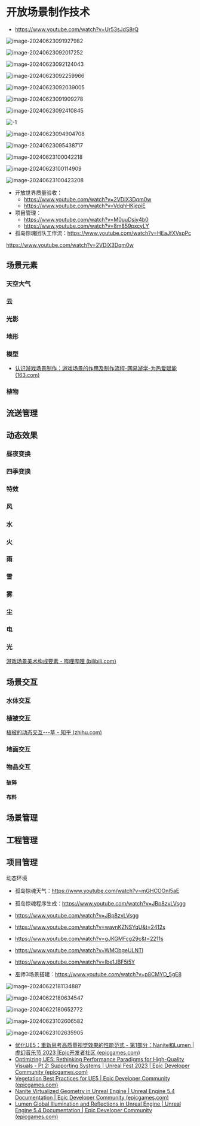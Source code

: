 # 开放场景制作技术

- https://www.youtube.com/watch?v=Ur53sJdS8rQ

![image-20240623091927982](Resources/image-20240623091927982.png)

![image-20240623092017252](Resources/image-20240623092017252.png)

![image-20240623092124043](Resources/image-20240623092124043.png)

![image-20240623092259966](Resources/image-20240623092259966.png)

![image-20240623092039005](Resources/image-20240623092039005.png)

![image-20240623091909278](Resources/image-20240623091909278.png)

![image-20240623092410845](Resources/image-20240623092410845.png)

![-1](Resources/-1.gif)

![image-20240623094904708](Resources/image-20240623094904708.png)

![image-20240623095438717](Resources/image-20240623095438717.png)

![image-20240623100042218](Resources/image-20240623100042218.png)

![image-20240623100114909](Resources/image-20240623100114909.png)

![image-20240623100423208](Resources/image-20240623100423208.png)

- 开放世界质量验收：
    - https://www.youtube.com/watch?v=2VDlX3Dqm0w
    - https://www.youtube.com/watch?v=VdqhHKjepiE
- 项目管理：
    - https://www.youtube.com/watch?v=M0uuDsjy4b0
    - https://www.youtube.com/watch?v=8m859pxcyLY
- 孤岛惊魂团队工作流：https://www.youtube.com/watch?v=HEaJfXVspPc

https://www.youtube.com/watch?v=2VDlX3Dqm0w

## 场景元素

### 天空大气

### 云

### 光影

### 地形

### 模型

- [认识游戏场景制作：游戏场景的作用及制作流程-网易游学-为热爱赋能 (163.com)](https://game.academy.163.com/course/careerArticle?course=495&isMaster=0)

### 植物

## 流送管理

## 动态效果

### 昼夜变换

### 四季变换

### 特效

### 风

### 水

### 火

### 雨

### 雪

### 雾

### 尘

### 电

### 光

[游戏场景美术构成要素 - 哔哩哔哩 (bilibili.com)](https://www.bilibili.com/read/cv12101296/)

## 场景交互

### 水体交互

### 植被交互

[植被的动态交互---草 - 知乎 (zhihu.com)](https://zhuanlan.zhihu.com/p/151342889)

### 地面交互

### 物品交互

#### 破碎

#### 布料

## 场景管理

## 工程管理

## 项目管理

动态环境

- 孤岛惊魂天气：https://www.youtube.com/watch?v=mGHCOOnI5aE
- 孤岛惊魂程序生成：https://www.youtube.com/watch?v=JBp8zvLVsgg

- https://www.youtube.com/watch?v=JBp8zvLVsgg

- https://www.youtube.com/watch?v=wavnKZNSYqU&t=2412s
- https://www.youtube.com/watch?v=gJKGMFcg29c&t=2211s
- https://www.youtube.com/watch?v=WMObgeULNTI
- https://www.youtube.com/watch?v=Ibe1JBF5i5Y
- 巫师3场景搭建：https://www.youtube.com/watch?v=p8CMYD_5gE8

![image-20240622181134887](Resources/image-20240622181134887.png)

![image-20240622180634547](Resources/image-20240622180634547.png)

![image-20240622180652772](Resources/image-20240622180652772.png)

![image-20240623102606582](Resources/image-20240623102606582.png)

![image-20240623102635905](Resources/image-20240623102635905.png)

- [优化UE5：重新思考高质量视觉效果的性能范式 - 第1部分：Nanite和Lumen |虚幻音乐节 2023 |Epic开发者社区 (epicgames.com)](https://dev.epicgames.com/community/learning/talks-and-demos/Vpv2/unreal-engine-optimizing-ue5-rethinking-performance-paradigms-for-high-quality-visuals-part-1-nanite-and-lumen-unreal-fest-2023)
- [Optimizing UE5: Rethinking Performance Paradigms for High-Quality Visuals - Pt 2: Supporting Systems | Unreal Fest 2023 | Epic Developer Community (epicgames.com)](https://dev.epicgames.com/community/learning/talks-and-demos/VlO2/unreal-engine-optimizing-ue5-rethinking-performance-paradigms-for-high-quality-visuals-pt-2-supporting-systems-unreal-fest-2023)
- [Vegetation Best Practices for UE5 | Epic Developer Community (epicgames.com)](https://dev.epicgames.com/community/learning/talks-and-demos/2lyj/unreal-engine-vegetation-best-practices-for-ue5)
- [Nanite Virtualized Geometry in Unreal Engine | Unreal Engine 5.4 Documentation | Epic Developer Community (epicgames.com)](https://dev.epicgames.com/documentation/en-us/unreal-engine/nanite-virtualized-geometry-in-unreal-engine)
- [Lumen Global Illumination and Reflections in Unreal Engine | Unreal Engine 5.4 Documentation | Epic Developer Community (epicgames.com)](https://dev.epicgames.com/documentation/en-us/unreal-engine/lumen-global-illumination-and-reflections-in-unreal-engine)

